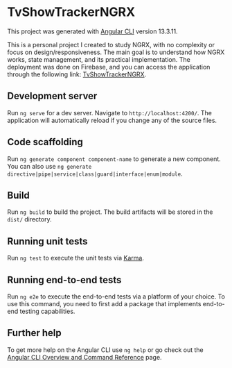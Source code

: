 # TvShowTrackerNGRX

This project was generated with [Angular CLI](https://github.com/angular/angular-cli) version 13.3.11.

This is a personal project I created to study NGRX, with no complexity or focus on design/responsiveness. The main goal is to understand how NGRX works, state management, and its practical implementation. The deployment was done on Firebase, and you can access the application through the following link: [TvShowTrackerNGRX](https://tv-show-tracker-ngrx.web.app/).

## Development server

Run `ng serve` for a dev server. Navigate to `http://localhost:4200/`. The application will automatically reload if you change any of the source files.

## Code scaffolding

Run `ng generate component component-name` to generate a new component. You can also use `ng generate directive|pipe|service|class|guard|interface|enum|module`.

## Build

Run `ng build` to build the project. The build artifacts will be stored in the `dist/` directory.

## Running unit tests

Run `ng test` to execute the unit tests via [Karma](https://karma-runner.github.io).

## Running end-to-end tests

Run `ng e2e` to execute the end-to-end tests via a platform of your choice. To use this command, you need to first add a package that implements end-to-end testing capabilities.

## Further help

To get more help on the Angular CLI use `ng help` or go check out the [Angular CLI Overview and Command Reference](https://angular.io/cli) page.
